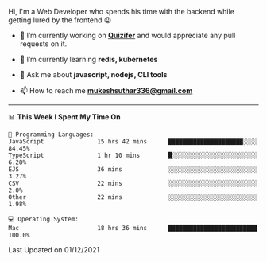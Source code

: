 Hi, I'm a Web Developer who spends his time with the backend while getting lured by the frontend 😜

- 🔭 I’m currently working on **[Quizifer](https://github.com/SutharMukesh/Quizifer/)** and would appreciate any pull requests on it.

- 🌱 I’m currently learning **redis, kubernetes**

- 💬 Ask me about **javascript, nodejs, CLI tools**

- 📫 How to reach me **mukeshsuthar336@gmail.com**

---
<!--START_SECTION:waka-->
📊 **This Week I Spent My Time On** 

```text
💬 Programming Languages: 
JavaScript               15 hrs 42 mins      █████████████████████░░░░   84.45% 
TypeScript               1 hr 10 mins        █░░░░░░░░░░░░░░░░░░░░░░░░   6.28% 
EJS                      36 mins             ░░░░░░░░░░░░░░░░░░░░░░░░░   3.27% 
CSV                      22 mins             ░░░░░░░░░░░░░░░░░░░░░░░░░   2.0% 
Other                    22 mins             ░░░░░░░░░░░░░░░░░░░░░░░░░   1.98%

💻 Operating System: 
Mac                      18 hrs 36 mins      █████████████████████████   100.0%

```


 Last Updated on 01/12/2021
<!--END_SECTION:waka-->
